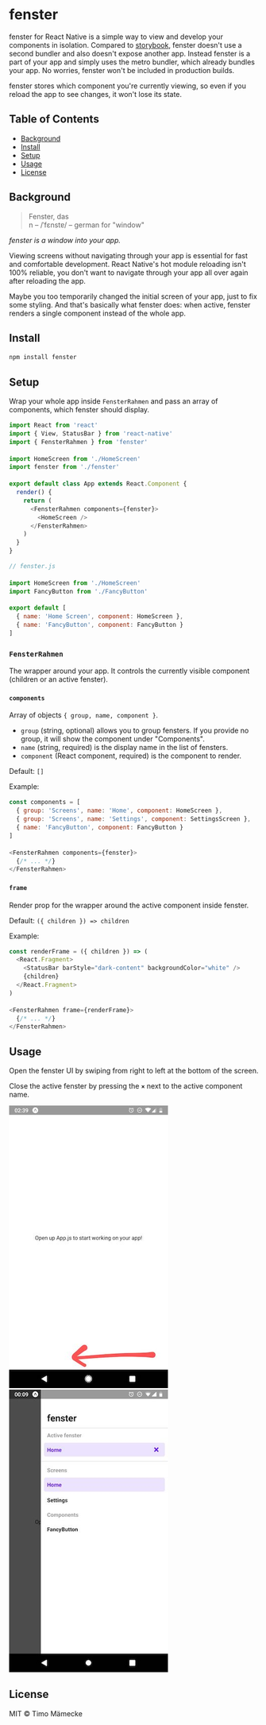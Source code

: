 # fenster

fenster for React Native is a simple way to view and develop your components in
isolation. Compared to [storybook](https://storybook.js.org), fenster doesn't
use a second bundler and also doesn't expose another app. Instead fenster is
a part of your app and simply uses the metro bundler, which already bundles your
app. No worries, fenster won't be included in production builds.

fenster stores which component you're currently viewing, so even if you reload
the app to see changes, it won't lose its state.

## Table of Contents

- [Background](#background)
- [Install](#install)
- [Setup](#setup)
- [Usage](#usage)
- [License](#license)

## Background

> Fenster, das  
> n – /ˈfɛnstɐ/ – german for "window"

_fenster is a window into your app._

Viewing screens without navigating through your app is essential for fast and
comfortable development. React Native's hot module reloading isn't 100%
reliable, you don't want to navigate through your app all over again after
reloading the app.

Maybe you too temporarily changed the initial screen of your app, just to fix
some styling. And that's basically what fenster does: when active, fenster
renders a single component instead of the whole app.

## Install

```sh
npm install fenster
```

## Setup

Wrap your whole app inside `FensterRahmen` and pass an array of components,
which fenster should display.

```js
import React from 'react'
import { View, StatusBar } from 'react-native'
import { FensterRahmen } from 'fenster'

import HomeScreen from './HomeScreen'
import fenster from './fenster'

export default class App extends React.Component {
  render() {
    return (
      <FensterRahmen components={fenster}>
        <HomeScreen />
      </FensterRahmen>
    )
  }
}
```

```js
// fenster.js

import HomeScreen from './HomeScreen'
import FancyButton from './FancyButton'

export default [
  { name: 'Home Screen', component: HomeScreen },
  { name: 'FancyButton', component: FancyButton }
]
```

### `FensterRahmen`

The wrapper around your app. It controls the currently visible component (children
or an active fenster).

#### `components`

Array of objects `{ group, name, component }`.

- `group` (string, optional) allows you to group fensters. If you provide no
  group, it will show the component under "Components".
- `name` (string, required) is the display name in the list of fensters.
- `component` (React component, required) is the component to render.

Default: `[]`

Example:

```js
const components = [
  { group: 'Screens', name: 'Home', component: HomeScreen },
  { group: 'Screens', name: 'Settings', component: SettingsScreen },
  { name: 'FancyButton', component: FancyButton }
]

<FensterRahmen components={fenster}>
  {/* ... */}
</FensterRahmen>
```

#### `frame`

Render prop for the wrapper around the active component inside fenster.

Default: `({ children }) => children`

Example:

```js
const renderFrame = ({ children }) => (
  <React.Fragment>
    <StatusBar barStyle="dark-content" backgroundColor="white" />
    {children}
  </React.Fragment>
)

<FensterRahmen frame={renderFrame}>
  {/* ... */}
</FensterRahmen>
```

## Usage

Open the fenster UI by swiping from right to left at the bottom of the
screen.

Close the active fenster by pressing the **`×`** next to the active component
name.

![](.github/screenshot-closed.jpg) ![](.github/screenshot-open.jpg)

## License

MIT © Timo Mämecke
